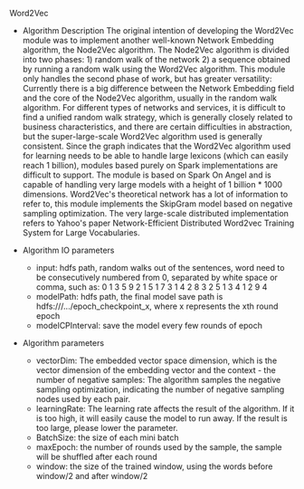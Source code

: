Word2Vec

- Algorithm Description
The original intention of developing the Word2Vec module was to implement another well-known Network Embedding algorithm, the Node2Vec algorithm. The Node2Vec algorithm is divided into two phases: 1) random walk of the network 2) a sequence obtained by running a random walk using the Word2Vec algorithm. This module only handles the second phase of work, but has greater versatility: Currently there is a big difference between the Network Embedding field and the core of the Node2Vec algorithm, usually in the random walk algorithm. For different types of networks and services, it is difficult to find a unified random walk strategy, which is generally closely related to business characteristics, and there are certain difficulties in abstraction, but the super-large-scale Word2Vec algorithm used is generally consistent. Since the graph indicates that the Word2Vec algorithm used for learning needs to be able to handle large lexicons (which can easily reach 1 billion), modules based purely on Spark implementations are difficult to support. The module is based on Spark On Angel and is capable of handling very large models with a height of 1 billion * 1000 dimensions. Word2Vec's theoretical network has a lot of information to refer to, this module implements the SkipGram model based on negative sampling optimization. The very large-scale distributed implementation refers to Yahoo's paper Network-Efficient Distributed Word2vec Training System for Large Vocabularies.

- Algorithm IO parameters
  - input: hdfs path, random walks out of the sentences, word need to be consecutively numbered from 0, separated by white space or comma, such as:
          0 1 3 5 9
          2 1 5 1 7
          3 1 4 2 8
          3 2 5 1 3
          4 1 2 9 4
  - modelPath: hdfs path, the final model save path is hdfs:///.../epoch_checkpoint_x, where x represents the xth round epoch
  - modelCPInterval: save the model every few rounds of epoch
- Algorithm parameters
  - vectorDim: The embedded vector space dimension, which is the vector dimension of the embedding vector and the context - the number of negative samples: The algorithm samples the negative sampling optimization, indicating the number of negative sampling nodes used by each pair.
  - learningRate: The learning rate affects the result of the algorithm. If it is too high, it will easily cause the model to run away. If the result is too large, please lower the parameter.
  - BatchSize: the size of each mini batch
  - maxEpoch: the number of rounds used by the sample, the sample will be shuffled after each round
  - window: the size of the trained window, using the words before window/2 and after window/2